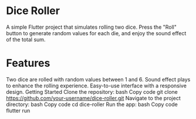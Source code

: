 # Dice Roller
A simple Flutter project that simulates rolling two dice. Press the "Roll" button to generate random values for each die, and enjoy the sound effect of the total sum.

# Features
Two dice are rolled with random values between 1 and 6.
Sound effect plays to enhance the rolling experience.
Easy-to-use interface with a responsive design.
Getting Started
Clone the repository:
bash
Copy code
git clone https://github.com/your-username/dice-roller.git
Navigate to the project directory:
bash
Copy code
cd dice-roller
Run the app:
bash
Copy code
flutter run

